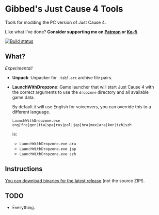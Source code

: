 # Gibbed's Just Cause 4 Tools

Tools for modding the PC version of Just Cause 4.

Like what I've done? **Consider supporting me on [Patreon](https://patreon.com/gibbed) or [Ko-fi](https://ko-fi.com/gibbed)**.

[![Build status](https://ci.appveyor.com/api/projects/status/66i8qtkhehe3huo8/branch/master?svg=true)](https://ci.appveyor.com/project/gibbed/gibbed-justcause4/branch/master)

## What?

*Experimental!*

* **Unpack**: Unpacker for `.tab`/`.arc` archive file pairs.
* **LaunchWithDropzone**: Game launcher that will start Just Cause 4 with the correct arguments to use the `dropzone` directory and all available game data.

    By default it will use English for voiceovers, you can override this to a different language.

    `LaunchWithDropzone.exe eng|fre|ger|ita|spa|rus|pol|jap|bra|mex|ara|kor|tzh|szh`
    
    ie:
    * `LaunchWithDropzone.exe ara`
    * `LaunchWithDropzone.exe jap`
    * `LaunchWithDropzone.exe szh`

## Instructions

[You can download binaries for the latest release](https://github.com/gibbed/Gibbed.JustCause4/releases/latest) (not the source ZIP!).

## TODO

* Everything.
